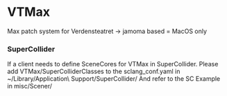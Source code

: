 # VTMax
Max patch system for Verdensteatret
-> jamoma based = MacOS only

### SuperCollider
If a client needs to define SceneCores for VTMax in SuperCollider.
Please add VTMax/SuperColliderClasses to the sclang_conf.yaml in ~/Library/Application\ Support/SuperCollider/
And refer to the SC Example in misc/Scener/
